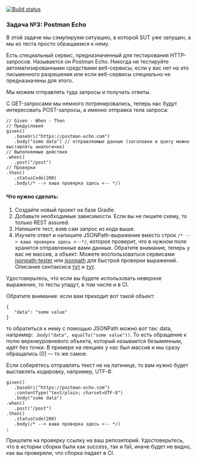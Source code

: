[![Build status](https://ci.appveyor.com/api/projects/status/7cpxp593fr2copv7?svg=true)](https://ci.appveyor.com/project/Elena-Yakovleva/javapostmanecho)

### Задача №3: Postman Echo

В этой задаче мы сэмулируем ситуацию, в которой SUT уже запущен, а мы из теста просто обращаемся к нему.

Есть специальный сервис, предназначенный для тестирования HTTP-запросов. Называется он Postman Echo. Никогда не тестируйте автоматизированными средствами веб-сервисы, если у вас нет на это письменного разрешения или если веб-сервисы специально не предназначены для этого.

Мы можем отправлять туда запросы и получать ответы.

С GET-запросами мы немного потренировались, теперь нас будут интересовать POST-запросы, а именно отправка тела запроса:
````
// Given - When - Then
// Предусловия
given()
   .baseUri("https://postman-echo.com")
   .body("some data") // отправляемые данные (заголовки и query можно выставлять аналогично)
// Выполняемые действия
.when()
   .post("/post")
// Проверки
.then()
   .statusCode(200)
   .body(/* --> ваша проверка здесь <-- */)
````
#### Что нужно сделать:

1. Создайте новый проект на базе Gradle.
2. Добавьте необходимые зависимости. Если вы не пишите схему, то только REST assured.
3. Напишите тест, взяв сам запрос из кода выше.
4. Изучите ответ и напишите JSONPath-выражение вместо строк `````/* --> ваша проверка здесь <--*/`````, которое проверит, что в нужном поле хранятся отправленные вами данные. Обратите внимание, теперь у вас не массив, а объект.
Можете воспользоваться сервисами [jsonpath-tester](https://extendsclass.com/jsonpath-tester.html) или [jsonpath](https://jsonpath.com/) для быстрой проверки выражений. Описание синтаксиса [тут](https://testerslittlehelper.wordpress.com/2019/01/20/jsonpath-in-rest-assured/) и [тут](https://github.com/rest-assured/rest-assured/wiki/Usage#json-using-jsonpath).

Удостоверьтесь, что если вы будете использовать неверное выражение, то тесты упадут, в том числе и в CI.

Обратите внимание: если вам приходит вот такой объект:
````
{
   "data": "some value"
}
````
то обратиться к нему с помощью JSONPath можно вот так: data, например: `````.body("data", equalTo("some value"))`````. То есть обращение к полю верхнеуровневого объекта, который называется безымянным, идёт без точки. В примере на лекциях у нас был массив и мы сразу обращались [0] — то же самое.

Если соберётесь отправлять текст не на латинице, то вам нужно будет выставлять кодировку, например, UTF-8:
````
given()
   .baseUri("https://postman-echo.com")
   .contentType("text/plain; charset=UTF-8")
   .body("some data")
.when()
   .post("/post")
.then()
   .statusCode(200)
   .body(/* --> ваша проверка здесь <-- */)
;
````
Пришлите на проверку ссылку на ваш репозиторий. Удостоверьтесь, что в истории сборки были как success, так и fail, иначе будет не видно, как вы проверяли, что сборка падает в CI.